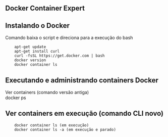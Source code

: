 ## Docker Container Expert  

## Instalando o Docker  

Comando baixa o script e direciona para a execução do bash   

        apt-get update   
        apt-get install curl   
        curl -fsSL https://get.docker.com | bash   
        docker version   
        docker container ls     

## Executando e administrando containers Docker

Ver containers (comando versão antiga)   
        docker ps
## Ver containers em execução (comando CLI novo)     
        docker container ls (em execução)
        docker container ls -a (em execução e parado)
